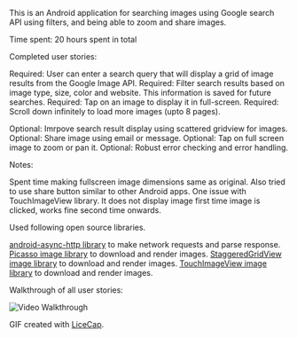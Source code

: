 This is an Android application for searching images using Google search API using filters, and being able to zoom and share images. 

Time spent: 20 hours spent in total

Completed user stories:

Required: User can enter a search query that will display a grid of image results from the Google Image API.
Required: Filter search results based on image type, size, color and website. This information is saved for future searches.
Required: Tap on an image to display it in full-screen.
Required: Scroll down infinitely to load more images (upto 8 pages).

Optional: Imrpove search result display using scattered gridview for images.
Optional: Share image using email or message.
Optional: Tap on full screen image to zoom or pan it.
Optional: Robust error checking and error handling.



Notes:

Spent time making fullscreen image dimensions same as original. Also tried to use share button similar to other Android apps.
One issue with TouchImageView library. It does not display image first time image is clicked, works fine second time onwards.


Used following open source libraries. 

[android-async-http library](http://loopj.com/android-async-http/) to make network requests and parse response.
[Picasso image library](http://square.github.io/picasso/) to download and render images.
[StaggeredGridView image library](https://github.com/f-barth/AndroidStaggeredGrid) to download and render images.
[TouchImageView image library](https://github.com/MikeOrtiz/TouchImageView) to download and render images.


Walkthrough of all user stories:

![Video Walkthrough](gridimagesearch.gif)

GIF created with [LiceCap](http://www.cockos.com/licecap/).

